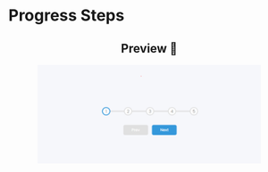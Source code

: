 # Progress Steps



<h2 align="center">Preview 📱</h2>

   <p align="center">
      <img src="png/001.png" width="400" alt="Progress Steps">
   </p>

   